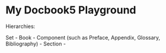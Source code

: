 # My Docbook5 Playground

Hierarchies:

Set - Book - Component (such as Preface, Appendix, Glossary, Bibliography) - Section - 
